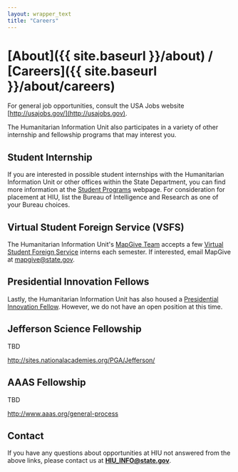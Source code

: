 ```yaml
---
layout: wrapper_text
title: "Careers"
---
```

# [About]({{ site.baseurl }}/about) / [Careers]({{ site.baseurl }}/about/careers)

For general job opportunities, consult the USA Jobs website [http://usajobs.gov/](http://usajobs.gov).

The Humanitarian Information Unit also participates in a variety of other internship and fellowship programs that may interest you.

## Student Internship

If you are interested in possible student internships with the Humanitarian Information Unit or other offices within the State Department, you can find more information at the [Student Programs](http://careers.state.gov/intern) webpage.  For consideration for placement at HIU, list the Bureau of Intelligence and Research as one of your Bureau choices.

## Virtual Student Foreign Service (VSFS)

The Humanitarian Information Unit's [MapGive Team](http://mapgive.state.gov) accepts a few [Virtual Student Foreign Service](http://www.state.gov/vsfs/) interns each semester.  If interested, email MapGive at [mapgive@state.gov](mailto:mapgive@state.gov?subject=VSFS+Internship).

## Presidential Innovation Fellows

Lastly, the Humanitarian Information Unit has also housed a [Presidential Innovation Fellow](https://www.whitehouse.gov/innovationfellows).  However, we do not have an open position at this time.

## Jefferson Science Fellowship

TBD

http://sites.nationalacademies.org/PGA/Jefferson/

## AAAS Fellowship

TBD

http://www.aaas.org/general-process

## Contact

If you have any questions about opportunities at HIU not answered from the above links, please contact us at **[HIU_INFO@state.gov](mailto:HIU_INFO@state.gov)**.
